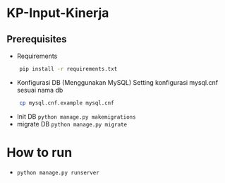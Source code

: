 # KP-Input-Kinerja

## Prerequisites

- Requirements
```bash
    pip install -r requirements.txt
```

- Konfigurasi DB (Menggunakan MySQL)
    Setting konfigurasi mysql.cnf sesuai nama db
```bash
    cp mysql.cnf.example mysql.cnf
```

- Init DB `python manage.py makemigrations`
- migrate DB `python manage.py migrate`

# How to run
- `python manage.py runserver`